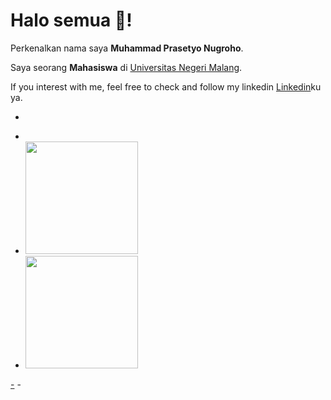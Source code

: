 # Halo semua 👋! 

Perkenalkan nama saya **Muhammad Prasetyo Nugroho**. 

Saya seorang **Mahasiswa** di [Universitas Negeri Malang]([https://www.dicoding.com/](https://um.ac.id/)).


If you interest with me, feel free to check and follow my linkedin [Linkedin](https://www.linkedin.com/in/gilang-adhan/](https://www.linkedin.com/in/muhammad-prasetyo-nugroho-499a69271/))ku ya.

- <p align="left">
- <a href="https://github.com/MuhammadPrasetyoN">
-   <img height="180em" src="https://github-readme-stats-eight-theta.vercel.app/api?username=gilangadhan&show_icons=true&theme=algolia&include_all_commits=true&count_private=true"/>
-  <img height="180em" src="https://github-readme-stats-eight-theta.vercel.app/api/top-langs/?username=gilangadhan&layout=compact&langs_count=8&theme=algolia"/>
-</a>
-</p>
<!--
**MuhammadPrasetyoN/MuhammadPrasetyoN** is a ✨ _special_ ✨ repository because its `README.md` (this file) appears on your GitHub profile.

Here are some ideas to get you started:

- 🔭 I’m currently working on ...
- 🌱 I’m currently learning ...
- 👯 I’m looking to collaborate on ...
- 🤔 I’m looking for help with ...
- 💬 Ask me about ...
- 📫 How to reach me: ...
- 😄 Pronouns: ...
- ⚡ Fun fact: ...
-->
